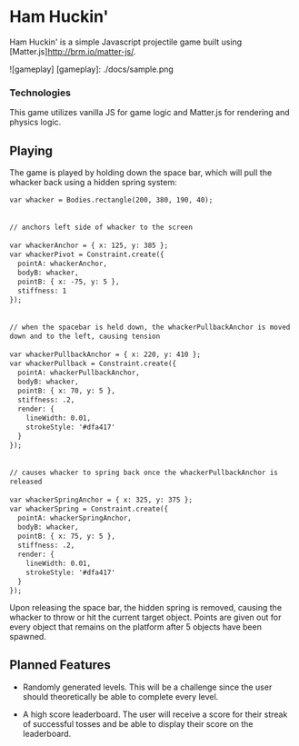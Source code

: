 # Ham Huckin'

Ham Huckin' is a simple Javascript projectile game built using [Matter.js]http://brm.io/matter-js/.

![gameplay]
[gameplay]: ./docs/sample.png

### Technologies

This game utilizes vanilla JS for game logic and Matter.js for rendering and physics logic.

## Playing

The game is played by holding down the space bar, which will pull the whacker back using a hidden spring system:

```
var whacker = Bodies.rectangle(200, 380, 190, 40);


// anchors left side of whacker to the screen

var whackerAnchor = { x: 125, y: 385 };
var whackerPivot = Constraint.create({
  pointA: whackerAnchor,
  bodyB: whacker,
  pointB: { x: -75, y: 5 },
  stiffness: 1
});


// when the spacebar is held down, the whackerPullbackAnchor is moved down and to the left, causing tension

var whackerPullbackAnchor = { x: 220, y: 410 };
var whackerPullback = Constraint.create({
  pointA: whackerPullbackAnchor,
  bodyB: whacker,
  pointB: { x: 70, y: 5 },
  stiffness: .2,
  render: {
    lineWidth: 0.01,
    strokeStyle: '#dfa417'
  }
});


// causes whacker to spring back once the whackerPullbackAnchor is released

var whackerSpringAnchor = { x: 325, y: 375 };
var whackerSpring = Constraint.create({
  pointA: whackerSpringAnchor,
  bodyB: whacker,
  pointB: { x: 75, y: 5 },
  stiffness: .2,
  render: {
    lineWidth: 0.01,
    strokeStyle: '#dfa417'
  }
});
```

 Upon releasing the space bar, the hidden spring is removed, causing the whacker to throw or hit the current target object. Points are given out for every object that remains on the platform after 5 objects have been spawned.

## Planned Features

 * Randomly generated levels. This will be a challenge since the user should theoretically be able to complete every level.

 * A high score leaderboard. The user will receive a score for their streak of successful tosses and be able to display their score on the leaderboard.

